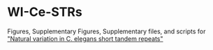 # WI-Ce-STRs

Figures, Supplementary Figures, Supplementary files, and scripts for ["Natural variation in C. elegans short tandem repeats"](https://www.biorxiv.org/content/10.1101/2022.06.25.497600v1)
